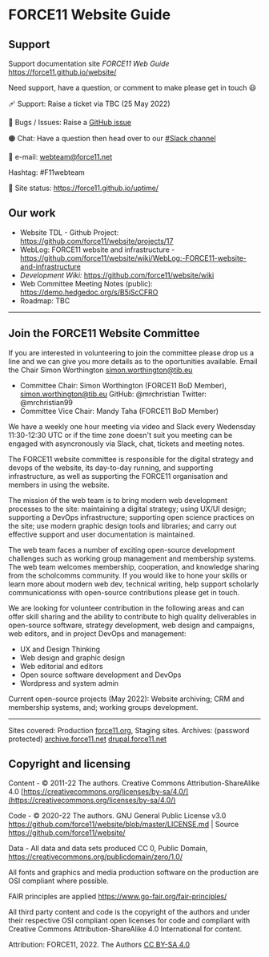 # FORCE11 Website Guide

## Support

Support documentation site _FORCE11 Web Guide_ https://force11.github.io/website/  

Need support, have a question, or comment to make please get in touch 😃

🩹 Support: Raise a ticket via TBC (25 May 2022)

🐛 Bugs / Issues: Raise a [GitHub issue](https://github.com/force11/website/issues)

🟠 Chat: Have a question then head over to our [#Slack channel](https://force11.slack.com/archives/C01LW0EK8S1)

📧 e-mail: webteam@force11.net

Hashtag: #F11webteam 

💓 Site status: https://force11.github.io/uptime/

## Our work

  - Website TDL - Github Project: https://github.com/force11/website/projects/17
  - WebLog: FORCE11 website and infrastructure - https://github.com/force11/website/wiki/WebLog:-FORCE11-website-and-infrastructure
  - _Development Wiki:_ https://github.com/force11/website/wiki
  - Web Committee Meeting Notes (public): https://demo.hedgedoc.org/s/B5iScCFRO
  - Roadmap: TBC

---

## Join the FORCE11 Website Committee

If you are interested in volunteering to join the committee please drop us a line and we can give you more details as to the oportunities available. Email the Chair Simon Worthington simon.worthington@tib.eu

 - Committee Chair: Simon Worthington (FORCE11 BoD Member), simon.worthington@tib.eu GitHub: @mrchristian Twitter: @mrchristian99 
 - Committee Vice Chair: Mandy Taha (FORCE11 BoD Member)

We have a weekly one hour meeting via video and Slack every Wedensday 11:30-12:30 UTC or if the time zone doesn't suit you meeting can be engaged with asyncronously via Slack, chat, tickets and meeting notes. 

The FORCE11 website committee is responsible for the digital strategy and devops of the website, its day-to-day running, and supporting infrastructure, as well as supporting the FORCE11 organisation and members in using the website.

The mission óf the web team is to bring modern web development processes to the site: maintaining a digital strategy; using UX/UI design; supporting a DevOps infrastructure; supporting open science practices on the site; use modern graphic design tools and libraries; and carry out effective support and user documentation is maintained.

The web team faces a number of exciting open-source development challenges such as working group management and membership systems.
The web team welcomes membership, cooperation, and knowledge sharing from the scholcomms community. If you would like to hone your skills or learn more about modern web dev, technical writing, help support scholarly communicationss with open-source contributions please get in touch.   

We are looking for volunteer contribution in the following areas and can offer skill sharing and the ability to contribute to high quality deliverables in open-source software, strategy development, web design and campaigns, web editors, and in project DevOps and management:

 - UX and Design Thinking
 - Web design and graphic design
 - Web editorial and editors
 - Open source software development and DevOps
 - Wordpress and system admin

Current open-source projects (May 2022): Website archiving; CRM and membership systems, and; working groups development.

---

Sites covered: Production [force11.org](https://force11.org/), Staging sites. Archives: (password protected) [archive.force11.net](https://archive.force11.net/) [drupal.force11.net](https://drupal.force11.net/)

## Copyright and licensing

Content - © 2011-22 The authors. Creative Commons Attribution-ShareAlike 4.0 [https://creativecommons.org/licenses/by-sa/4.0/](https://creativecommons.org/licenses/by-sa/4.0/)

Code - © 2020-22 The authors. GNU General Public License v3.0 https://github.com/force11/website/blob/master/LICENSE.md | Source https://github.com/force11/website/

Data - All data and data sets produced CC 0, Public Domain, https://creativecommons.org/publicdomain/zero/1.0/

All fonts and graphics and media production software on the production are OSI compliant where possible.

FAIR principles are applied https://www.go-fair.org/fair-principles/

All third party content and code is the copyright of the authors and under their respective OSI compliant open licenses for code and compliant with Creative Commons Attribution-ShareAlike 4.0 International for content.

Attribution: FORCE11, 2022. The Authors [CC BY-SA 4.0](https://creativecommons.org/licenses/by-sa/4.0/)
